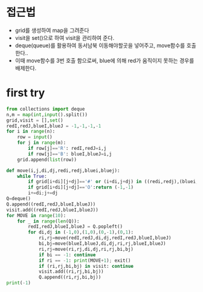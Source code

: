 # 접근법
- grid를 생성하여 map을 그려준다
- visit을 set()으로 하여 visit을 관리하여 준다.
- deque(queue)를 활용하여 동서남북 이동해야할곳을 넣어주고, move함수를 호출한다..
- 이때 move함수를 3번 호출 함으로써, blue에 의해 red가 움직이지 못하는 경우를 배제한다.

# first try
```python
from collections import deque
n,m = map(int,input().split())
grid,visit = [],set()
redI,redJ,blueI,blueJ = -1,-1,-1,-1
for i in range(n):
    row = input()
    for j in range(m):
        if row[j]=='R': redI,redJ=i,j
        if row[j]=='B': blueI,blueJ=i,j
    grid.append(list(row))

def move(i,j,di,dj,redi,redj,bluei,bluej):
    while True:
        if grid[i+di][j+dj]=='#' or (i+di,j+dj) in ((redi,redj),(bluei,bluej)):return (i,j)
        if grid[i+di][j+dj]=='O':return (-1,-1)
        i+=di;j+=dj
Q=deque()
Q.append((redI,redJ,blueI,blueJ))
visit.add((redI,redJ,blueI,blueJ))
for MOVE in range(10):
    for _ in range(len(Q)):
        redI,redJ,blueI,blueJ = Q.popleft()
        for di,dj in (-1,0),(1,0),(0,-1),(0,1):
            ri,rj=move(redI,redJ,di,dj,redI,redJ,blueI,blueJ)
            bi,bj=move(blueI,blueJ,di,dj,ri,rj,blueI,blueJ)
            ri,rj=move(ri,rj,di,dj,ri,rj,bi,bj)
            if bi == -1: continue
            if ri == -1: print(MOVE+1); exit()
            if (ri,rj,bi,bj) in visit: continue
            visit.add((ri,rj,bi,bj))
            Q.append((ri,rj,bi,bj))
print(-1)
```
